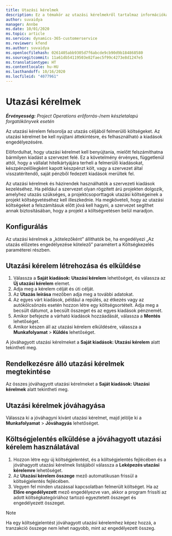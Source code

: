 ```yaml
---
title: Utazási kérelmek
description: Ez a témakör az utazási kérelmekről tartalmaz információkat.
author: suvaidya
manager: Annbe
ms.date: 10/01/2020
ms.topic: article
ms.service: dynamics-365-customerservice
ms.reviewer: kfend
ms.author: suvaidya
ms.openlocfilehash: 0261405abb9305d7f6abcde9cb90d9b184868580
ms.sourcegitcommit: 11a61db54119503e82faec5f99c4273e8d1247e5
ms.translationtype: HT
ms.contentlocale: hu-HU
ms.lasthandoff: 10/16/2020
ms.locfileid: "4077961"
---
```

# <a name="travel-requisitions"></a>Utazási kérelmek

_**Érvényesség:** Project Operations erőforrás-/nem készletalapú forgatókönyvek esetén_

Az utazási kérelem felsorolja az utazás céljából felmerülő költségeket. Az utazási kérelmet be kell nyújtani áttekintésre, és felhasználható a kiadások engedélyezésére.

Előfordulhat, hogy utazási kérelmet kell benyújtania, mielőtt felszámíthatna bármilyen kiadást a szervezet felé. Ez a követelmény érvényes, függetlenül attól, hogy a vállalat hitelkártyájára terheli a felmerülő kiadásokat, készpénzelőlegként kapott készpénzt költ, vagy a szervezet által visszatérítendő, saját pénzből fedezett kiadások merültek fel.

Az utazási kérelmek és házirendek használhatók a szervezeti kiadások kezeléséhez. Ha például a szervezet olyan rögzített árú projekten dolgozik, amelyhez utazás szükséges, a projektcsoporttagok utazási költségeinek a projekt költségvetéséhez kell illeszkednie. Ha megköveteli, hogy az utazási költségeket a felszámításuk előtt jóvá kell hagyni, a szervezet segíthet annak biztosításában, hogy a projekt a költségvetésen belül maradjon.

## <a name="configuration"></a>Konfigurálás 

Az utazási kérelmek a „kötelezőként” állíthatók be, ha engedélyezi „Az utazás előzetes engedélyezése kötelező” paramétert a Költségkezelés paraméterei részben. 

## <a name="create-and-submit-a-travel-requisition"></a>Utazási kérelem létrehozása és elküldése

1. Válassza a **Saját kiadások: Utazási kérelem** lehetőséget, és válassza az **Új utazási kérelem** elemet.
2. Adja meg a kérelem célját és úti célját.
3. Az **Utazás leírása** mezőben adja meg a további adatokat. 
4. Az egyes várt kiadások, például a repülés, az étkezés vagy az autókölcsönzés esetén hozzon létre egy költségsortételt. Adja meg a becsült dátumot, a becsült összeget és az egyes kiadások pénznemét. 
5. Amikor befejezte a várható kiadások hozzáadását, válassza a **Mentés** lehetőséget.
6. Amikor készen áll az utazási kérelem elküldésére, válassza a **Munkafolyamat** > **Küldés** lehetőséget.

A jóváhagyott utazási kérelmeket a **Saját kiadások: Utazási kérelem** alatt tekintheti meg. 

## <a name="view-available-travel-requisitions"></a>Rendelkezésre álló utazási kérelmek megtekintése

Az összes jóváhagyott utazási kérelmeket a **Saját kiadások: Utazási kérelmek** alatt tekintheti meg.

## <a name="approve-travel-requisitions"></a>Utazási kérelmek jóváhagyása

Válassza ki a jóváhagyni kívánt utazási kérelmet, majd jelölje ki a **Munkafolyamat** > **Jóváhagyás** lehetőséget.  

## <a name="submit-an-expense-report-using-your-approved-travel-requisition"></a>Költségjelentés elküldése a jóváhagyott utazási kérelem használatával

1. Hozzon létre egy új költségjelentést, és a költségjelentés fejlécében és a jóváhagyott utazási kérelmek listájából válassza a **Leképezés utazási kérelemre** lehetőséget.
2. Az **Utazási kérelem összege** mező automatikusan frissül a költségjelentés fejlécében.
3. Vegyen fel minden utazással kapcsolatban felmerült költséget. Ha az **Előre engedélyezett** mező engedélyezve van, akkor a program frissíti az adott költségkategóriához tartozó egyeztetett összeget és engedélyezett összeget.

> [!NOTE]
> Ha egy költségjelentést jóváhagyott utazási kérelemhez képez hozzá, a tranzakció összege nem lehet nagyobb, mint az engedélyezett összeg. 

